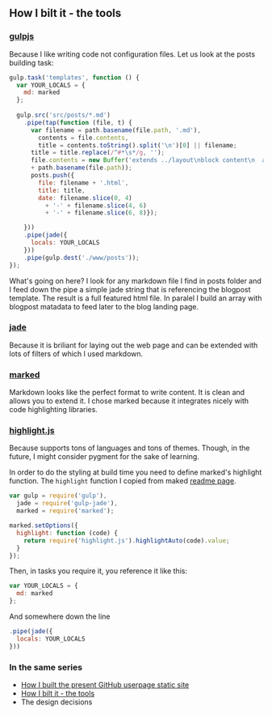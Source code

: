 ## How I bilt it - the tools

### [gulpjs](http://gulpjs.com/)
Because I like writing code not configuration files. Let us look at the posts building task:
```js
gulp.task('templates', function () {
  var YOUR_LOCALS = {
    md: marked
  };
    
  gulp.src('src/posts/*.md')
    .pipe(tap(function (file, t) {
      var filename = path.basename(file.path, '.md'),
        contents = file.contents,
        title = contents.toString().split('\n')[0] || filename;
      title = title.replace(/^#*\s*/g, '');
      file.contents = new Buffer('extends ../layout\nblock content\n  article\n    include:md '
      + path.basename(file.path));
      posts.push({
        file: filename + '.html',
        title: title,
        date: filename.slice(0, 4)
          + '-' + filename.slice(4, 6) 
          + '-' + filename.slice(6, 8)});

    }))
    .pipe(jade({
      locals: YOUR_LOCALS
    }))
    .pipe(gulp.dest('./www/posts'));
});
```
What's going on here? I look for any markdown file I find in posts folder and I feed down the pipe a simple jade string that is referencing the blogpost template. The result is a full featured html file. In paralel I build an array with blogpost matadata to feed later to the blog landing page.

### [jade](http://jade-lang.com/)
Because it is briliant for laying out the web page and can be extended with lots of filters of which I used markdown.

### [marked](https://github.com/chjj/marked)
Markdown looks like the perfect format to write content. It is clean and allows you to extend it. 
I chose marked because it integrates nicely with code highlighting libraries.

### [highlight.js](http://highlightjs.org/)
Because supports tons of languages and tons of themes. Though, in the future, I might consider pygment for the sake of learning.

In order to do the styling at build time you need to define marked's highlight function. 
The `highlight` function I copied from maked [readme page](https://github.com/chjj/marked/blob/master/README.md).
```js
var gulp = require('gulp'),
  jade = require('gulp-jade'),
  marked = require('marked');

marked.setOptions({
  highlight: function (code) {
    return require('highlight.js').highlightAuto(code).value;
  }
});
```
Then, in tasks you require it, you reference it like this:
```js
var YOUR_LOCALS = {
  md: marked
};
```
And somewhere down the line
```js
.pipe(jade({
  locals: YOUR_LOCALS
}))
```

### In the same series
* [How I built the present GitHub userpage static site](20140521001.html)
* [How I bilt it - the tools](20140526001.html)
* The design decisions
